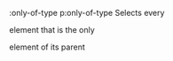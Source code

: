 :only-of-type
    p:only-of-type
    Selects every <p> element that is the only <p> element of its parent
